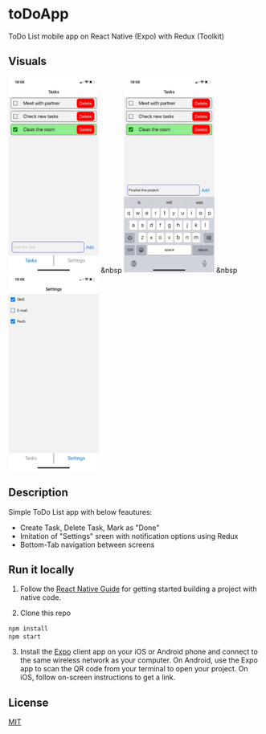 # toDoApp

ToDo List mobile app on React Native (Expo) with Redux (Toolkit)

## Visuals

<img src='assets/screenshots/screenshot1.jpeg' width='180'> &nbsp <img src='assets/screenshots/screenshot2.jpeg' width='180'> &nbsp <img src='assets/screenshots/screenshot3.jpeg' width='180'> 
</p>

## Description

Simple ToDo List app with below feautures: 

- Create Task, Delete Task, Mark as "Done"
- Imitation of "Settings" sreen with notification options using Redux
- Bottom-Tab navigation between screens

## Run it locally

1. Follow the [React Native Guide](https://facebook.github.io/react-native/docs/getting-started.html) for getting started building a project with native code.

2. Clone this repo

```
npm install
npm start
```

3. Install the [Expo](https://expo.io) client app on your iOS or Android phone and connect to the same wireless network as your computer. On Android, use the Expo app to scan the QR code from your terminal to open your project. On iOS, follow on-screen instructions to get a link.


## License

[MIT](https://choosealicense.com/licenses/mit/)